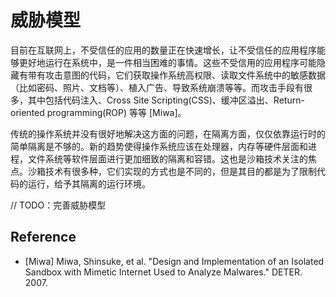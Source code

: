 # 威胁模型

目前在互联网上，不受信任的应用的数量正在快速增长，让不受信任的应用程序能够更好地运行在系统中，是一件相当困难的事情。这些不受信用的应用程序可能隐藏有带有攻击意图的代码，它们获取操作系统高权限、读取文件系统中的敏感数据（比如密码、照片、文档等）、植入广告、导致系统崩溃等等。而攻击手段有很多，其中包括代码注入、Cross Site Scripting(CSS)、缓冲区溢出、Return-oriented programming(ROP) 等等 [Miwa]。

传统的操作系统并没有很好地解决这方面的问题，在隔离方面，仅仅依靠运行时的简单隔离是不够的。新的趋势使得操作系统应该在处理器，内存等硬件层面和进程，文件系统等软件层面进行更加细致的隔离和容错。这也是沙箱技术关注的焦点。沙箱技术有很多种，它们实现的方式也是不同的，但是其目的都是为了限制代码的运行，给予其隔离的运行环境。

// TODO：完善威胁模型

## Reference

* [Miwa] Miwa, Shinsuke, et al. "Design and Implementation of an Isolated Sandbox with Mimetic Internet Used to Analyze Malwares." DETER. 2007.